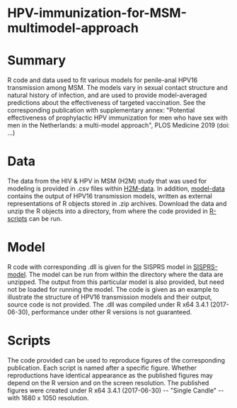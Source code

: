 # HPV-immunization-for-MSM-multimodel-approach

# Summary
R code and data used to fit various models for penile-anal HPV16 transmission among MSM. The models vary in sexual contact structure and natural history of infection, and are used to provide model-averaged predictions about the effectiveness of targeted vaccination. See the corresponding publication with supplementary annex: "Potential effectiveness of prophylactic HPV immunization for men who have sex with men in the Netherlands: a multi-model approach", PLOS Medicine 2019 (doi: ...)

# Data
The data from the HIV & HPV in MSM (H2M) study that was used for modeling is provided in .csv files within [H2M-data](H2M-data). In addition, [model-data](model-data) contains the output of HPV16 transmission models, written as external representations of R objects stored in .zip archives. Download the data and unzip the R objects into a directory, from where the code provided in [R-scripts](R-scripts) can be run.

# Model
R code with corresponding .dll is given for the SISPRS model in [SISPRS-model](SISPRS-model). The model can be run from within the directory where the data are unzipped. The output from this particular model is also provided, but need not be loaded for running the model. The code is given as an example to illustrate the structure of HPV16 transmission models and their output, source code is not provided. The .dll was compiled under R x64 3.4.1 (2017-06-30), performance under other R versions is not guaranteed.

# Scripts
The code provided can be used to reproduce figures of the corresponding publication. Each script is named after a specific figure. Whether reproductions have identical appearance as the published figures may depend on the R version and on the screen resolution. The published figures were created under R x64 3.4.1 (2017-06-30) -- "Single Candle" -- with 1680 x 1050 resolution.
